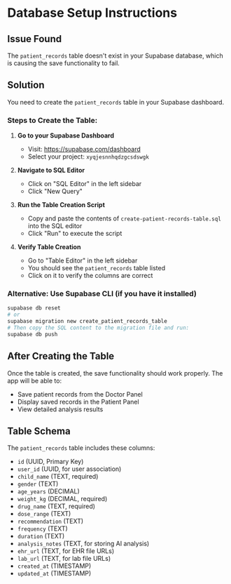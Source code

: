 # Database Setup Instructions

## Issue Found
The `patient_records` table doesn't exist in your Supabase database, which is causing the save functionality to fail.

## Solution
You need to create the `patient_records` table in your Supabase dashboard.

### Steps to Create the Table:

1. **Go to your Supabase Dashboard**
   - Visit: https://supabase.com/dashboard
   - Select your project: `xyqjesnnhqdzgcsdswgk`

2. **Navigate to SQL Editor**
   - Click on "SQL Editor" in the left sidebar
   - Click "New Query"

3. **Run the Table Creation Script**
   - Copy and paste the contents of `create-patient-records-table.sql` into the SQL editor
   - Click "Run" to execute the script

4. **Verify Table Creation**
   - Go to "Table Editor" in the left sidebar
   - You should see the `patient_records` table listed
   - Click on it to verify the columns are correct

### Alternative: Use Supabase CLI (if you have it installed)
```bash
supabase db reset
# or
supabase migration new create_patient_records_table
# Then copy the SQL content to the migration file and run:
supabase db push
```

## After Creating the Table
Once the table is created, the save functionality should work properly. The app will be able to:
- Save patient records from the Doctor Panel
- Display saved records in the Patient Panel
- View detailed analysis results

## Table Schema
The `patient_records` table includes these columns:
- `id` (UUID, Primary Key)
- `user_id` (UUID, for user association)
- `child_name` (TEXT, required)
- `gender` (TEXT)
- `age_years` (DECIMAL)
- `weight_kg` (DECIMAL, required)
- `drug_name` (TEXT, required)
- `dose_range` (TEXT)
- `recommendation` (TEXT)
- `frequency` (TEXT)
- `duration` (TEXT)
- `analysis_notes` (TEXT, for storing AI analysis)
- `ehr_url` (TEXT, for EHR file URLs)
- `lab_url` (TEXT, for lab file URLs)
- `created_at` (TIMESTAMP)
- `updated_at` (TIMESTAMP)
